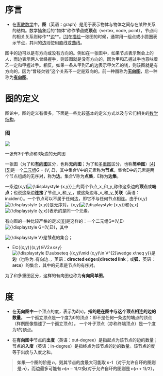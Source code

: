 


# 序言
- 在[离散数学](https://zh.wikipedia.org/wiki/%E7%A6%BB%E6%95%A3%E6%95%B0%E5%AD%A6 "离散数学")中，**图**（英语：graph）是用于表示物体与物体之间存在某种关系的结构。数学抽象后的“物体”称作**节点**或**顶点**（vertex, node, point），节点间的相关关系则称作**[边](https://zh.wikipedia.org/wiki/%E8%BE%B9_(%E5%9B%BE%E8%AE%BA) "边 (图论)")**。[[1]](https://zh.wikipedia.org/wiki/%E5%9B%BE_(%E6%95%B0%E5%AD%A6)#cite_note-:0-1)在[描绘](https://zh.wikipedia.org/wiki/%E5%9B%BE%E8%A7%A3 "图解")一张图的时候，通常用一组点或小圆圈表示节点，其间的边则使用直线或曲线。


图中的边可以是有方向或没有方向的。例如在一张图中，如果节点表示聚会上的人，而边表示两人曾经握手，则该图就是没有方向的，因为甲和乙握过手也意味着乙一定和甲握过手。相反，如果一条从甲到乙的边表示甲欠乙的钱，则该图就是有方向的，因为“曾经欠钱”这个关系不一定是双向的。前一种图称为[**无向图**](https://zh.wikipedia.org/wiki/%E7%84%A1%E5%90%91%E5%9C%96 "无向图")，后一种称为[**有向图**](https://zh.wikipedia.org/wiki/%E6%9C%89%E5%90%91%E5%9B%BE "有向图")。
# 图的定义
图论中，图的定义有很多。下面是一些比较基本的定义方式以及与它们相关的[数学结构](https://zh.wikipedia.org/wiki/%E6%95%B0%E5%AD%A6%E7%BB%93%E6%9E%84 "数学结构")。

### 图


[![](https://upload.wikimedia.org/wikipedia/commons/thumb/b/bf/Undirected.svg/250px-Undirected.svg.png)](https://zh.wikipedia.org/wiki/File:Undirected.svg)

一张有3个节点和3条边的无向图

一张图（为了和[**有向图**](https://zh.wikipedia.org/wiki/%E5%9B%BE_(%E6%95%B0%E5%AD%A6)#%E6%9C%89%E5%90%91%E5%9B%BE)区分，也称**无向图**；为了和[多重图](https://zh.wikipedia.org/wiki/%E5%A4%9A%E9%87%8D%E5%9B%BE "多重图")区分，也称**简单图**）[[4]](https://zh.wikipedia.org/wiki/%E5%9B%BE_(%E6%95%B0%E5%AD%A6)#cite_note-FOOTNOTEBenderWilliamson2010148-4)[[5]](https://zh.wikipedia.org/wiki/%E5%9B%BE_(%E6%95%B0%E5%AD%A6)#cite_note-5)是一个[二元组](https://zh.wikipedia.org/wiki/%E6%9C%89%E5%BA%8F%E5%AF%B9 "有序对")_G_ = (_V_, _E_)，其中集合V中的元素称为**节点**，集合E中的元素是两个节点组成的无序对，称为**边**。集合V称为**点集**，E称为**边集**。

一条边{x,y}![{\displaystyle \{x,y\}}](https://wikimedia.org/api/rest_v1/media/math/render/svg/f2611cdc8fecaffa28cb0ea888dbba55f3a31077)上的两个节点_x_和_y_称作这条边的**顶点**或**端点**；也说这条边**连接**了节点_x_和_y_，或这条边与_x_和_y_**关联**（英语：incident）。一个节点可以不属于任何边，即它不与任何节点相连。由于{x,y}![{\displaystyle \{x,y\}}](https://wikimedia.org/api/rest_v1/media/math/render/svg/f2611cdc8fecaffa28cb0ea888dbba55f3a31077)是无序对，{x,y}![{\displaystyle \{x,y\}}](https://wikimedia.org/api/rest_v1/media/math/render/svg/f2611cdc8fecaffa28cb0ea888dbba55f3a31077)和{y,x}![{\displaystyle \{y,x\}}](https://wikimedia.org/api/rest_v1/media/math/render/svg/a9849f4921168cd355da042cfaf445c7dd9bc197)表示的是同一个元素。


有向图的一种比较严格的定义[[8]](https://zh.wikipedia.org/wiki/%E5%9B%BE_(%E6%95%B0%E5%AD%A6)#cite_note-FOOTNOTEBenderWilliamson2010161-8)是这样的：一个二元组G=(V,E)![{\displaystyle G=(V,E)}](https://wikimedia.org/api/rest_v1/media/math/render/svg/644a8d85ee410b6159ca2bdb5dcb9097e2c8f182)，其中

![{\displaystyle V}](https://wikimedia.org/api/rest_v1/media/math/render/svg/af0f6064540e84211d0ffe4dac72098adfa52845)是**节点**的集合；
-   E⊆{(x,y)∣(x,y)∈V2∧x≠y}![{\displaystyle E\subseteq \{(x,y)\mid (x,y)\in V^{2}\wedge x\neq y\}}](https://wikimedia.org/api/rest_v1/media/math/render/svg/823ab5b54c62c1bd1bcbdc70b62c430c88ea0d6f)是**边**（也称为_有向边_，英语：**directed edge**或**directed link**；或**弧**，英语：**arcs**）的集合，其中的元素是节点的有序对。

为了和多重图区分，这样的有向图也称为**有向简单图**。




# 度
- 在**无向图中**一个顶点的度，表示为𝛿(v)，**指的是在图中与这个顶点相连的边的数量**。 一个孤立顶点是一个度为0的顶点：即不是任何一条边的端点的顶点（样例图像描述了一个孤立顶点）。 一个叶子顶点（亦称终端顶点）是一个度为1的顶点。

- 在**有向图中**节点的**出度**（英语：out-degree）是指起点为该节点的边的数量；节点的**入度**（英语：in-degree）是指终点为该节点的边的数量。该节点的度等于出度与入度之和。

>**如果一个图的阶是 _n_，则其节点的度最大可能取 _n_-1（对于允许自环的图则是 _n_），而边最多可能有 _n_(_n_ − 1)/2条(对于允许自环的图则是 _n_(_n_ + 1)/2）。**
<!--stackedit_data:
eyJoaXN0b3J5IjpbLTEzNDY3NDQ4NDUsLTU0ODMyNTYsLTM5OT
UzOTk3NiwtNjg5MTI5NDI3LDIwNTIyNDY2NjZdfQ==
-->